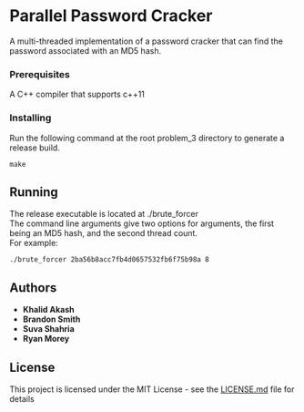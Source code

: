 # Parallel Password Cracker

A multi-threaded implementation of a password cracker that can find the password associated with an MD5 hash.

### Prerequisites

A C++ compiler that supports c++11

### Installing

Run the following command at the root problem_3 directory to generate a release build.
```
make
```

## Running

The release executable is located at ./brute_forcer  
The command line arguments give two options for arguments, the first being an MD5 hash, and the second thread count.\
For example:
```
./brute_forcer 2ba56b8acc7fb4d0657532fb6f75b98a 8
```

## Authors

* **Khalid Akash**
* **Brandon Smith**
* **Suva Shahria**
* **Ryan Morey**

## License

This project is licensed under the MIT License - see the [LICENSE.md](../LICENSE.md) file for details
